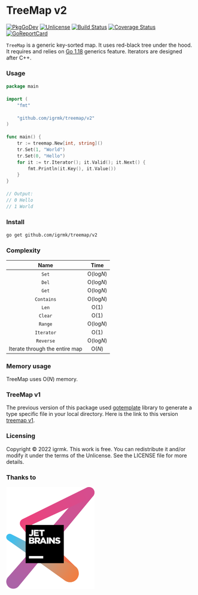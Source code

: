 TreeMap v2
==========

[![PkgGoDev](https://pkg.go.dev/badge/github.com/igrmk/treemap/v2)](https://pkg.go.dev/github.com/igrmk/treemap/v2)
[![Unlicense](https://img.shields.io/badge/license-Unlicense-brightgreen.svg)](http://unlicense.org/)
[![Build Status](https://api.travis-ci.com/igrmk/treemap.svg?branch=master)](https://app.travis-ci.com/github/igrmk/treemap)
[![Coverage Status](https://coveralls.io/repos/igrmk/treemap/badge.svg?branch=master)](https://coveralls.io/github/igrmk/treemap)
[![GoReportCard](https://goreportcard.com/badge/github.com/igrmk/treemap/v2)](https://goreportcard.com/report/github.com/igrmk/treemap/v2)

`TreeMap` is a generic key-sorted map.
It uses red-black tree under the hood.
It requires and relies on [Go 1.18](https://tip.golang.org/doc/go1.18) generics feature.
Iterators are designed after C++.

### Usage

```go
package main

import (
	"fmt"

	"github.com/igrmk/treemap/v2"
)

func main() {
	tr := treemap.New[int, string]()
	tr.Set(1, "World")
	tr.Set(0, "Hello")
	for it := tr.Iterator(); it.Valid(); it.Next() {
		fmt.Println(it.Key(), it.Value())
	}
}

// Output:
// 0 Hello
// 1 World
```

### Install

```bash
go get github.com/igrmk/treemap/v2
```

### Complexity

|              Name              |   Time    |
|:------------------------------:|:---------:|
|             `Set`              | O(log*N*) |
|             `Del`              | O(log*N*) |
|             `Get`              | O(log*N*) |
|           `Contains`           | O(log*N*) |
|             `Len`              |   O(1)    |
|            `Clear`             |   O(1)    |
|            `Range`             | O(log*N*) |
|           `Iterator`           |   O(1)    |
|           `Reverse`            | O(log*N*) |
| Iterate through the entire map |  O(*N*)   |

### Memory usage

TreeMap uses O(*N*) memory.

### TreeMap v1

The previous version of this package used [gotemplate](https://github.com/ncw/gotemplate) library to generate a type specific file in your local directory.
Here is the link to this version [treemap v1](https://github.com/igrmk/treemap/tree/v1.0.0).

### Licensing

Copyright &copy; 2022 igrmk.
This work is free. You can redistribute it and/or modify it under the
terms of the Unlicense. See the LICENSE file for more details.

### Thanks to

[![JetBrains](svg/jetbrains.svg)](https://www.jetbrains.com/?from=treemap)
